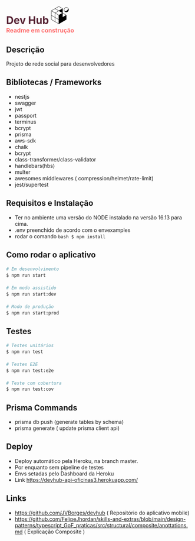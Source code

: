 
# <b style="color: #523"> Dev Hub</b>  ![Icone](screenshots/favicon.png) <div style="color: red; opacity: 0.56; font-size: 1rem"> Readme em construção </div>


## Descrição
Projeto de rede social para desenvolvedores

## Bibliotecas / Frameworks
- nestjs
- swagger
- jwt
- passport
- terminus
- bcrypt
- prisma
- aws-sdk
- chalk
- bcrypt
- class-transformer/class-validator
- handlebars(hbs)
- multer
- awesomes middlewares ( compression/helmet/rate-limit)
- jest/supertest

## Requisitos e Instalação
- Ter no ambiente uma versão do NODE instalado na versão 16.13 para cima.
- .env preenchido de acordo com o envexamples
- rodar o comando ```bash $ npm install ```

## Como rodar o aplicativo

```bash
# Em desenvolvimento 
$ npm run start

# Em modo assistido
$ npm run start:dev

# Modo de produção
$ npm run start:prod
```

## Testes 

```bash
# Testes unitários
$ npm run test

# Testes E2E
$ npm run test:e2e

# Teste com cobertura
$ npm run test:cov
```


## Prisma Commands
- prisma db push (generate tables by schema)
- prisma generate ( update prisma client api)

## Deploy
- Deploy automático pela Heroku, na branch master.
- Por enquanto sem pipeline de testes
- Envs setadas pelo Dashboard da Heroku
- Link https://devhub-api-oficinas3.herokuapp.com/
## Links
- https://github.com/JVBorges/devhub ( Repositório do aplicativo mobile)
- https://github.com/FelipeJhordan/skills-and-extras/blob/main/design-patterns/typescript_GoF_praticas/src/structural/composite/anottations.md ( Explicação Composite  )
